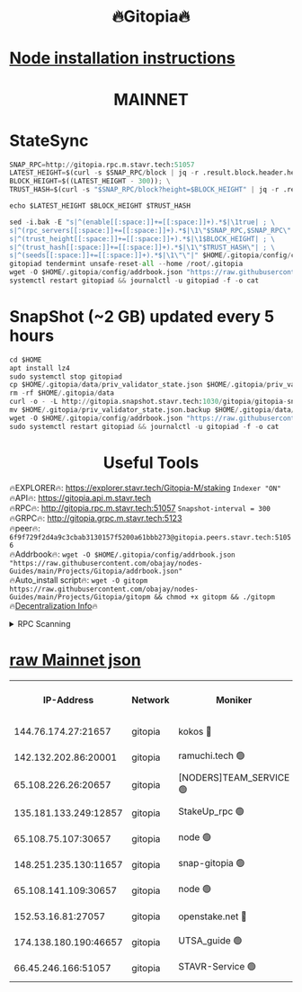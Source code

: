 <h1 align="center"> 🔥Gitopia🔥</h1>

[Node installation instructions](https://github.com/obajay/nodes-Guides/tree/main/Projects/Gitopia)
=

<h1 align="center"> MAINNET</h1>

# StateSync
```python
SNAP_RPC=http://gitopia.rpc.m.stavr.tech:51057
LATEST_HEIGHT=$(curl -s $SNAP_RPC/block | jq -r .result.block.header.height); \
BLOCK_HEIGHT=$((LATEST_HEIGHT - 300)); \
TRUST_HASH=$(curl -s "$SNAP_RPC/block?height=$BLOCK_HEIGHT" | jq -r .result.block_id.hash)

echo $LATEST_HEIGHT $BLOCK_HEIGHT $TRUST_HASH

sed -i.bak -E "s|^(enable[[:space:]]+=[[:space:]]+).*$|\1true| ; \
s|^(rpc_servers[[:space:]]+=[[:space:]]+).*$|\1\"$SNAP_RPC,$SNAP_RPC\"| ; \
s|^(trust_height[[:space:]]+=[[:space:]]+).*$|\1$BLOCK_HEIGHT| ; \
s|^(trust_hash[[:space:]]+=[[:space:]]+).*$|\1\"$TRUST_HASH\"| ; \
s|^(seeds[[:space:]]+=[[:space:]]+).*$|\1\"\"|" $HOME/.gitopia/config/config.toml
gitopiad tendermint unsafe-reset-all --home /root/.gitopia
wget -O $HOME/.gitopia/config/addrbook.json "https://raw.githubusercontent.com/obajay/nodes-Guides/main/Projects/Gitopia/addrbook.json"
systemctl restart gitopiad && journalctl -u gitopiad -f -o cat
```
# SnapShot (~2 GB) updated every 5 hours
```python
cd $HOME
apt install lz4
sudo systemctl stop gitopiad
cp $HOME/.gitopia/data/priv_validator_state.json $HOME/.gitopia/priv_validator_state.json.backup
rm -rf $HOME/.gitopia/data
curl -o - -L http://gitopia.snapshot.stavr.tech:1030/gitopia/gitopia-snap.tar.lz4 | lz4 -c -d - | tar -x -C $HOME/.gitopia --strip-components 2
mv $HOME/.gitopia/priv_validator_state.json.backup $HOME/.gitopia/data/priv_validator_state.json
wget -O $HOME/.gitopia/config/addrbook.json "https://raw.githubusercontent.com/obajay/nodes-Guides/main/Projects/Gitopia/addrbook.json"
sudo systemctl restart gitopiad && journalctl -u gitopiad -f -o cat
```
 <h1 align="center"> Useful Tools</h1>

🔥EXPLORER🔥:      https://explorer.stavr.tech/Gitopia-M/staking  `Indexer "ON"` \
🔥API🔥: 			 		 https://gitopia.api.m.stavr.tech \
🔥RPC🔥:           http://gitopia.rpc.m.stavr.tech:51057              `Snapshot-interval = 300` \
🔥GRPC🔥:          http://gitopia.grpc.m.stavr.tech:5123 \
🔥peer🔥:					 `6f9f729f2d4a9c3cbab3130157f5200a61bbb273@gitopia.peers.stavr.tech:51056` \
🔥Addrbook🔥:    ```wget -O $HOME/.gitopia/config/addrbook.json "https://raw.githubusercontent.com/obajay/nodes-Guides/main/Projects/Gitopia/addrbook.json"``` \
🔥Auto_install script🔥: ```wget -O gitopm https://raw.githubusercontent.com/obajay/nodes-Guides/main/Projects/Gitopia/gitopm && chmod +x gitopm && ./gitopm``` \
🔥[Decentralization Info](https://github.com/obajay/StateSync-snapshots/tree/main/Projects/Gitopia/Decentralization)🔥

<details>
<summary>RPC Scanning</summary>

<h2 align="center"> We scan nodes in real time every 4 hours. And we provide the final result of RPC endpoints.
We cannot influence the operation of these nodes in any way. </h2>


```python
If Voting Power is higher than 0 --> then the Node is a validator of the network and may be subject to attack and be a potential threat to the chain.
```
```python
We marked such validators with a red symbol
```

</details>

[raw Mainnet json](https://rpc-check.gitopm.stavr.tech/gitopm/rpc-gitopm-result.json)
=

<table><tr><th>IP-Address</th><th>Network</th><th>Moniker</th><th>Latest Block Height</th><th>Earliest Block Height</th><th>Catching Up</th><th>Tx Index</th><th>Voting Power</th><th>Scan Time</th></tr><tr><td>144.76.174.27:21657</td><td>gitopia</td><td>kokos 🔴</td><td>11533657</td><td>6071990</td><td>False</td><td>off</td><td>936374</td><td>2024-01-01T02:48:15.343749302UTC</td></tr><tr><td>142.132.202.86:20001</td><td>gitopia</td><td>ramuchi.tech 🟢</td><td>11533655</td><td>6548337</td><td>False</td><td>on</td><td>0</td><td>2024-01-01T02:48:12.612783864UTC</td></tr><tr><td>65.108.226.26:20657</td><td>gitopia</td><td>[NODERS]TEAM_SERVICE 🟢</td><td>11533667</td><td>6846001</td><td>False</td><td>on</td><td>0</td><td>2024-01-01T02:48:36.576379678UTC</td></tr><tr><td>135.181.133.249:12857</td><td>gitopia</td><td>StakeUp_rpc 🟢</td><td>11533655</td><td>8010001</td><td>False</td><td>on</td><td>0</td><td>2024-01-01T02:48:12.955002351UTC</td></tr><tr><td>65.108.75.107:30657</td><td>gitopia</td><td>node 🟢</td><td>11533661</td><td>8802845</td><td>False</td><td>on</td><td>0</td><td>2024-01-01T02:48:25.979453895UTC</td></tr><tr><td>148.251.235.130:11657</td><td>gitopia</td><td>snap-gitopia 🟢</td><td>11533655</td><td>9516001</td><td>False</td><td>on</td><td>0</td><td>2024-01-01T02:48:12.317208117UTC</td></tr><tr><td>65.108.141.109:30657</td><td>gitopia</td><td>node 🟢</td><td>11533655</td><td>10145845</td><td>False</td><td>on</td><td>0</td><td>2024-01-01T02:48:12.069574633UTC</td></tr><tr><td>152.53.16.81:27057</td><td>gitopia</td><td>openstake.net 🔴</td><td>11533634</td><td>10455001</td><td>False</td><td>off</td><td>11150</td><td>2024-01-01T02:47:35.569618765UTC</td></tr><tr><td>174.138.180.190:46657</td><td>gitopia</td><td>UTSA_guide 🟢</td><td>11533641</td><td>11194706</td><td>False</td><td>on</td><td>0</td><td>2024-01-01T02:47:46.429631544UTC</td></tr><tr><td>66.45.246.166:51057</td><td>gitopia</td><td>STAVR-Service 🟢</td><td>11533647</td><td>11518701</td><td>False</td><td>on</td><td>0</td><td>2024-01-01T02:47:55.295147170UTC</td></tr></table>
